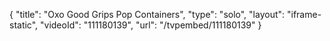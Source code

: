 {
    "title": "Oxo Good Grips Pop Containers",
    "type": "solo",
    "layout": "iframe-static",
    "videoId": "111180139",
    "url": "\/tvpembed\/111180139"
}